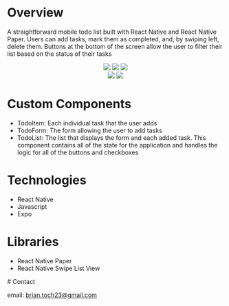 # Overview

A straightforward mobile todo list built with React Native and React Native Paper. Users can add tasks, mark them as completed, and, by swiping left, delete them. Buttons at the bottom of the screen allow the user to filter their list based on the status of their tasks

<div align='center'>
  <img src='https://github.com/btoch23/react-native-todo-list/assets/143453855/910544a2-32fd-48c2-9876-b798f8e7b84f' />
  <img src='https://github.com/btoch23/react-native-todo-list/assets/143453855/9c093c77-cd4b-491c-b4d3-29a2179ac56d' />
  <img src='https://github.com/btoch23/react-native-todo-list/assets/143453855/c757323c-297e-4af1-8df8-9a3f66cc384b' />
  <br/>
  <img src='https://github.com/btoch23/react-native-todo-list/assets/143453855/af4ca53c-09d7-4872-b6bc-8c38999c2114' />
  <img src='https://github.com/btoch23/react-native-todo-list/assets/143453855/f0e08e11-c81d-463f-9457-54d44106fd0b' />
</div>

# Custom Components

<ul>
  <li>TodoItem: Each individual task that the user adds</li>
  <li>TodoForm: The form allowing the user to add tasks</li>
  <li>
    TodoList: The list that displays the form and each added task. This component contains all of the state for the application and handles the logic for all of the buttons and checkboxes
  </li>
</ul>

# Technologies

<ul>
  <li>React Native</li>
  <li>Javascript</li>
  <li>Expo</li>
</ul>

# Libraries
  <ul>
    <li>React Native Paper</li>
    <li>React Native Swipe List View</li>
  </ul>
# Contact

email: brian.toch23@gmail.com
